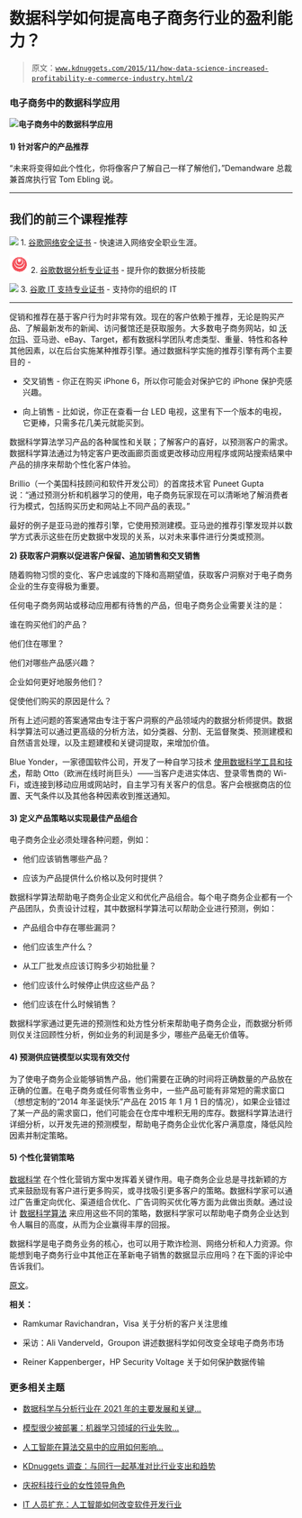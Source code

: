 # 数据科学如何提高电子商务行业的盈利能力？

> 原文：[`www.kdnuggets.com/2015/11/how-data-science-increased-profitability-e-commerce-industry.html/2`](https://www.kdnuggets.com/2015/11/how-data-science-increased-profitability-e-commerce-industry.html/2)

### **电子商务中的数据科学应用**

**![电子商务中的数据科学应用](http://www.dezyre.com/data-science-in-python/36)**

#### **1) 针对客户的产品推荐**

“未来将变得如此个性化，你将像客户了解自己一样了解他们，”Demandware 总裁兼首席执行官 Tom Ebling 说。

* * *

## 我们的前三个课程推荐

![](img/0244c01ba9267c002ef39d4907e0b8fb.png) 1. [谷歌网络安全证书](https://www.kdnuggets.com/google-cybersecurity) - 快速进入网络安全职业生涯。

![](img/e225c49c3c91745821c8c0368bf04711.png) 2. [谷歌数据分析专业证书](https://www.kdnuggets.com/google-data-analytics) - 提升你的数据分析技能

![](img/0244c01ba9267c002ef39d4907e0b8fb.png) 3. [谷歌 IT 支持专业证书](https://www.kdnuggets.com/google-itsupport) - 支持你的组织的 IT

* * *

促销和推荐在基于客户行为时非常有效。现在的客户依赖于推荐，无论是购买产品、了解最新发布的新闻、访问餐馆还是获取服务。大多数电子商务网站，如 [沃尔玛](http://www.dezyre.com/article/how-big-data-analysis-helped-increase-walmart-s-sales-turnover/109 "如何利用分析帮助沃尔玛提高销售")、亚马逊、eBay、Target，都有数据科学团队考虑类型、重量、特性和各种其他因素，以在后台实施某种推荐引擎。通过数据科学实施的推荐引擎有两个主要目的 -

+   交叉销售 - 你正在购买 iPhone 6，所以你可能会对保护它的 iPhone 保护壳感兴趣。

+   向上销售 - 比如说，你正在查看一台 LED 电视，这里有下一个版本的电视，它更棒，只需多花几美元就能买到。

数据科学算法学习产品的各种属性和关联；了解客户的喜好，以预测客户的需求。数据科学算法通过为特定客户更改画廊页面或更改移动应用程序或网站搜索结果中产品的排序来帮助个性化客户体验。

Brillio（一个美国科技顾问和软件开发公司）的首席技术官 Puneet Gupta 说：“通过预测分析和机器学习的使用，电子商务玩家现在可以清晰地了解消费者行为模式，包括购买历史和网站上不同产品的表现。”

最好的例子是亚马逊的推荐引擎，它使用预测建模。亚马逊的推荐引擎发现并以数学方式表示这些在历史数据中发现的关系，以对未来事件进行分类或预测。

**2) 获取客户洞察以促进客户保留、追加销售和交叉销售**

随着购物习惯的变化、客户忠诚度的下降和高期望值，获取客户洞察对于电子商务企业的生存变得极为重要。

任何电子商务网站或移动应用都有待售的产品，但电子商务企业需要关注的是：

谁在购买他们的产品？

他们住在哪里？

他们对哪些产品感兴趣？

企业如何更好地服务他们？

促使他们购买的原因是什么？

所有上述问题的答案通常由专注于客户洞察的产品领域内的数据分析师提供。数据科学算法可以通过更高级的分析方法，如分类器、分割、无监督聚类、预测建模和自然语言处理，以及主题建模和关键词提取，来增加价值。

Blue Yonder，一家德国软件公司，开发了一种自学习技术 [使用数据科学工具和技术](http://www.dezyre.com/data-science-in-python/36 "Data Science in Python")，帮助 Otto（欧洲在线时尚巨头）——当客户走进实体店、登录零售商的 Wi-Fi，或连接到移动应用或网站时，自主学习有关客户的信息。客户会根据商店的位置、天气条件以及其他各种因素收到推送通知。

#### **3) 定义产品策略以实现最佳产品组合**

电子商务企业必须处理各种问题，例如：

+   他们应该销售哪些产品？

+   应该为产品提供什么价格以及何时提供？

数据科学算法帮助电子商务企业定义和优化产品组合。每个电子商务企业都有一个产品团队，负责设计过程，其中数据科学算法可以帮助企业进行预测，例如：

+   产品组合中存在哪些漏洞？

+   他们应该生产什么？

+   从工厂批发点应该订购多少初始批量？

+   他们应该什么时候停止供应这些产品？

+   他们应该在什么时候销售？

数据科学家通过更先进的预测性和处方性分析来帮助电子商务企业，而数据分析师则仅关注回顾性分析，例如业务的利润是多少，哪些产品毫无价值等。

#### **4) 预测供应链模型以实现有效交付**

为了使电子商务企业能够销售产品，他们需要在正确的时间将正确数量的产品放在正确的位置。在电子商务或任何零售业务中，一些产品可能有非常短的需求窗口（想想定制的“2014 年圣诞快乐”产品在 2015 年 1 月 1 日的情况），如果企业错过了某一产品的需求窗口，他们可能会在仓库中堆积无用的库存。数据科学算法进行详细分析，以开发先进的预测模型，帮助电子商务企业优化客户满意度，降低风险因素并制定策略。

#### **5) 个性化营销策略**

[数据科学](http://www.dezyre.com/data-science-in-python/36 "Data Science with Online Python Training") 在个性化营销方案中发挥着关键作用。电子商务企业总是寻找新颖的方式来鼓励现有客户进行更多购买，或寻找吸引更多客户的策略。数据科学家可以通过广告重定向优化、渠道组合优化、广告词购买优化等方面为此做出贡献。通过设计 [数据科学算法](http://www.dezyre.com/article/-why-r-programming-language-still-rules-data-science/161 "Why R programming language still rules most of the Data Science algorithms") 来应用这些不同的策略，数据科学家可以帮助电子商务企业达到令人瞩目的高度，从而为企业赢得丰厚的回报。

数据科学是电子商务业务的核心，也可以用于欺诈检测、网络分析和人力资源。你能想到电子商务行业中其他正在革新电子销售的数据显示应用吗？在下面的评论中告诉我们。

[原文](http://www.dezyre.com/article/how-data-science-increased-the-profitability-of-the-e-commerce-industry/168)。

**相关：**

+   Ramkumar Ravichandran，Visa 关于分析的客户关注思维

+   采访：Ali Vanderveld，Groupon 讲述数据科学如何改变全球电子商务市场

+   Reiner Kappenberger，HP Security Voltage 关于如何保护数据传输

### 更多相关主题

+   [数据科学与分析行业在 2021 年的主要发展和关键…](https://www.kdnuggets.com/2021/12/developments-predictions-data-science-analytics-industry.html)

+   [模型很少被部署：机器学习领域的行业失败…](https://www.kdnuggets.com/2022/01/models-rarely-deployed-industrywide-failure-machine-learning-leadership.html)

+   [人工智能在算法交易中的应用如何影响…](https://www.kdnuggets.com/2022/04/adoption-ai-algorithmic-trading-affected-finance-industry.html)

+   [KDnuggets 调查：与同行一起基准对比行业支出和趋势](https://www.kdnuggets.com/2023/02/kdnuggets-survey-industry-spend-trends.html)

+   [庆祝科技行业的女性领导角色](https://www.kdnuggets.com/2022/07/celebrating-women-leadership-roles-tech-industry.html)

+   [IT 人员扩充：人工智能如何改变软件开发行业](https://www.kdnuggets.com/2023/05/staff-augmentation-ai-changing-software-development-industry.html)
